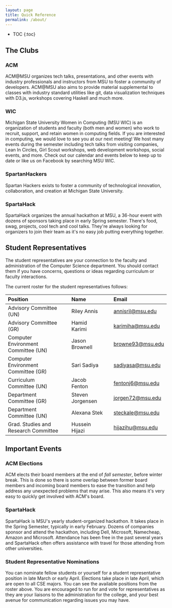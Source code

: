 ```yaml
---
layout: page
title: Quick Reference
permalink: /about/
---
```


* TOC
{:toc}

## The Clubs

### ACM

ACM@MSU organizes tech talks, presentations, and other events with industry professionals and
instructors from MSU to foster a community of developers. ACM@MSU also aims to provide material
supplemental to
classes with industry standard utilities like git, data visualization techniques with D3.js,
workshops covering Haskell and much more.

### WIC

Michigan State University Women in Computing (MSU WIC) is an organization of students and
faculty (both men and women) who work to recruit, support, and retain women in computing
fields. If you are interested in computing, we would love to see you at our next meeting! We
host many events during the semester including tech talks from visiting companies, Lean In
Circles, Girl Scout workshops, web development workshops, social events, and more. Check out
our calendar and events below to keep up to date or like us on Facebook by searching MSU WIC.

### SpartanHackers

Spartan Hackers exists to foster a community of technological innovation, collaboration, and
creation at Michigan State University.

### SpartaHack

SpartaHack organizes the annual hackathon at MSU, a 36-hour event with dozens of sponsors
taking place in early Spring semester. There's food, swag, projects, cool tech and cool
talks. They're always looking for organizers to join their team as it's no easy job putting
everything together.

## Student Representatives

The student representatives are your connection to the faculty and administration of the
Computer Science department. You should contact them if you have concerns, questions or ideas
regarding curriculum or faculty interactions.

The current roster for the student representatives follows:

| Position                              || Name                     || Email             |
|:-------------------------             |---|:--------------------- |---|:----------------- |
| Advisory Committee (UN)               || Riley Annis              || [annisril@msu.edu](mailto:annisril@msu.edu)  |
| Advisory Committee (GR)               || Hamid Karimi             || [karimiha@msu.edu](mailto:karimiha@msu.edu)  |
| Computer Environment Committee (UN)   || Jason Brownell           || [browne93@msu.edu](mailto:browne93@msu.edu)  |
| Computer Environment Committee (GR)   || Sari Sadiya              || [sadiyasa@msu.edu](mailto:sadiyasa@msu.edu)  |
| Curriculum Committee (UN)             || Jacob Fenton             || [fentonj6@msu.edu](mailto:fentonj6@msu.edu)  |
| Department Committee (GR)             || Steven Jorgensen         || [jorgen72@msu.edu](mailto:jorgen72@msu.edu)  |
| Department Committee (UN)             || Alexana Stek             || [steckale@msu.edu](mailto:steckale@msu.edu)  |
| Grad. Studies and Research Committee  || Hussein Hijazi           || [hijazihu@msu.edu](mailto:hijazihu@msu.edu)  |

## Important Events

### ACM Elections

ACM elects their board members at the end of _fall semester_, before winter break. This is done
so there is some overlap between former board members and incoming board members to ease the
transition and help address any unexpected problems that may arise. This also means it's very
easy to quickly get involved with ACM's board.

### SpartaHack

SpartaHack is MSU's yearly student-organized hackathon. It takes place in the Spring Semester,
typically in early February. Dozens of companies sponsor and attend the hackathon, including Dell, Microsoft, Namecheap, Amazon and Microsoft. Attendance has been free in the past several years and SpartaHack often offers assistance with travel for those attending from other universities.

### Student Representative Nominations

You can nominate fellow students or yourself for a student representative position in late March or early April. Elections take place in late April, which are open to all CSE majors. You can see the available positions from the roster above. You are encouraged to run for and vote for representatives as they are your liaisons to the administration for the college, and your best avenue for communication regarding issues you may have.
